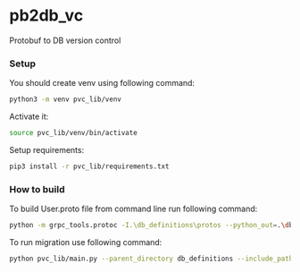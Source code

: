 # pb2db_vc
Protobuf to DB version control

### Setup
You should create venv using following command:
```bash
python3 -m venv pvc_lib/venv
```
Activate it:
```bash
source pvc_lib/venv/bin/activate
```

Setup requirements:
```bash
pip3 install -r pvc_lib/requirements.txt
```

### How to build 
To build User.proto file from command line run following command:
```bash
python -m grpc_tools.protoc -I.\db_definitions\protos --python_out=.\db+definitions\generated .\db_definitions\protos\user.proto
```

To run migration use following command:
```bash
python pvc_lib/main.py --parent_directory db_definitions --include_paths venv/lib/python3.10/site-packages/grpc_tools/_proto
```
